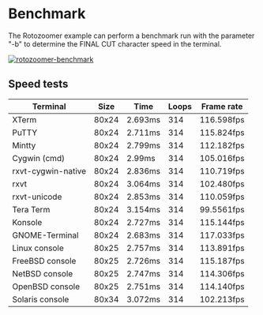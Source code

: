 Benchmark
=========

The Rotozoomer example can perform a benchmark run with the parameter "-b" to determine the FINAL CUT character speed in the terminal.


[![rotozoomer-benchmark](https://asciinema.org/a/316531.svg)](https://asciinema.org/a/316531?size=medium&autoplay=1)


Speed tests
-----------

| Terminal           | Size  | Time    | Loops | Frame rate |
|--------------------|-------|---------|-------|------------|
| XTerm              | 80x24 | 2.693ms | 314   | 116.598fps |
| PuTTY              | 80x24 | 2.711ms | 314   | 115.824fps |
| Mintty             | 80x24 | 2.799ms | 314   | 112.182fps |
| Cygwin (cmd)       | 80x24 | 2.99ms  | 314   | 105.016fps |
| rxvt-cygwin-native | 80x24 | 2.836ms | 314   | 110.719fps |
| rxvt               | 80x24 | 3.064ms | 314   | 102.480fps |
| rxvt-unicode       | 80x24 | 2.853ms | 314   | 110.059fps |
| Tera Term          | 80x24 | 3.154ms | 314   | 99.5561fps |
| Konsole            | 80x24 | 2.727ms | 314   | 115.144fps |
| GNOME-Terminal     | 80x24 | 2.683ms | 314   | 117.033fps |
| Linux console      | 80x25 | 2.757ms | 314   | 113.891fps |
| FreeBSD console    | 80x25 | 2.726ms | 314   | 115.187fps |
| NetBSD console     | 80x25 | 2.747ms | 314   | 114.306fps |
| OpenBSD console    | 80x25 | 2.751ms | 314   | 114.140fps |
| Solaris console    | 80x34 | 3.072ms | 314   | 102.213fps |

